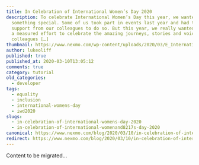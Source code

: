 ```yaml
---
title: In Celebration of International Women’s Day 2020
description: To celebrate International Women’s Day this year, we wanted to do
  something special. Some of us took part in events last year and had tons of
  support from our colleagues to do so. But this year, we really wanted to make
  a measured effort to celebrate the amazing journeys, stories and voices of our
  colleagues […]
thumbnail: https://www.nexmo.com/wp-content/uploads/2020/03/E_International-Womens-Day_1200x600.png
author: lukeoliff
published: true
published_at: 2020-03-10T13:05:12
comments: true
category: tutorial
old_categories:
  - developer
tags:
  - equality
  - inclusion
  - international-womens-day
  - iwd2020
slugs:
  - in-celebration-of-international-womens-day-2020
  - in-celebration-of-international-womenand8217s-day-2020
canonical: https://www.nexmo.com/blog/2020/03/10/in-celebration-of-international-womens-day-2020
redirect: https://www.nexmo.com/blog/2020/03/10/in-celebration-of-international-womens-day-2020
---
```

Content to be migrated...
